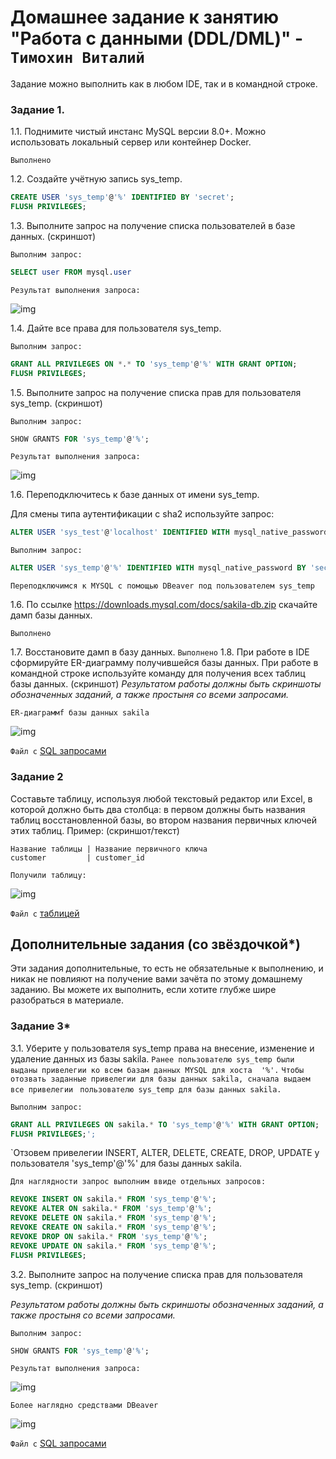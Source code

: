 # Домашнее задание к занятию "Работа с данными (DDL/DML)" - `Тимохин Виталий`

Задание можно выполнить как в любом IDE, так и в командной строке.

### Задание 1.

1.1. Поднимите чистый инстанс MySQL версии 8.0+. Можно использовать локальный сервер или контейнер Docker.

`Выполнено`

1.2. Создайте учётную запись sys_temp. 
```sql
CREATE USER 'sys_temp'@'%' IDENTIFIED BY 'secret';
FLUSH PRIVILEGES;
```
1.3. Выполните запрос на получение списка пользователей в базе данных. (скриншот)

`Выполним запрос:`
```sql
SELECT user FROM mysql.user
```
`Результат выполнения запроса:`

![img](img/IMG_01.PNG)

1.4. Дайте все права для пользователя sys_temp. 

`Выполним запрос:`

```sql
GRANT ALL PRIVILEGES ON *.* TO 'sys_temp'@'%' WITH GRANT OPTION;
FLUSH PRIVILEGES;
```
1.5. Выполните запрос на получение списка прав для пользователя sys_temp. (скриншот)

`Выполним запрос:`

```sql
SHOW GRANTS FOR 'sys_temp'@'%';
```

`Результат выполнения запроса:`

![img](img/IMG_02.PNG)


1.6. Переподключитесь к базе данных от имени sys_temp.

Для смены типа аутентификации с sha2 используйте запрос: 
```sql
ALTER USER 'sys_test'@'localhost' IDENTIFIED WITH mysql_native_password BY 'password';
```

`Выполним запрос:`

```sql
ALTER USER 'sys_temp'@'%' IDENTIFIED WITH mysql_native_password BY 'secret';
```

`Переподключимся к MYSQL с помощью DBeaver под пользователем sys_temp`


1.6. По ссылке https://downloads.mysql.com/docs/sakila-db.zip скачайте дамп базы данных.

`Выполнено`

1.7. Восстановите дамп в базу данных.
`Выполнено`
1.8. При работе в IDE сформируйте ER-диаграмму получившейся базы данных. 
При работе в командной строке используйте команду для получения всех таблиц базы данных. (скриншот)
*Результатом работы должны быть скриншоты обозначенных заданий, а также простыня со всеми запросами.*

`ER-диаграммf базы данных sakila`

 ![img](img/sakila.png)
 
`Файл с` [SQL запросами](requests/Script-dz2.sql)

### Задание 2
Составьте таблицу, используя любой текстовый редактор или Excel, в которой должно быть два столбца: в первом должны быть названия таблиц восстановленной базы, во втором названия первичных ключей этих таблиц. Пример: (скриншот/текст)

```
Название таблицы | Название первичного ключа
customer         | customer_id
```

`Получили таблицу:`

![img](img/tables_pkeys.PNG)

`Файл с` [таблицей](txt/tables_pkeys.txt)

## Дополнительные задания (со звёздочкой*)
Эти задания дополнительные, то есть не обязательные к выполнению, и никак не повлияют на получение вами зачёта по этому домашнему заданию. Вы можете их выполнить, если хотите глубже шире разобраться в материале.

### Задание 3*
3.1. Уберите у пользователя sys_temp права на внесение, изменение и удаление данных из базы sakila.
`Ранее пользователю sys_temp были выданы привелегии ко всем базам данных MYSQL для хоста  '%'.`
`Чтобы отозвать заданные привелегии для базы данных sakila, сначала выдаем все привелегии `
`пользователю sys_temp для базы данных sakila.`

`Выполним запрос:`

```sql
GRANT ALL PRIVILEGES ON sakila.* TO 'sys_temp'@'%' WITH GRANT OPTION;
FLUSH PRIVILEGES;';
```

`Отзовем привелегии INSERT, ALTER, DELETE, CREATE, DROP, UPDATE у пользователя 'sys_temp'@'%' для базы данных sakila.

`Для наглядности запрос выполним ввиде отдельных запросов:` 

```sql
REVOKE INSERT ON sakila.* FROM 'sys_temp'@'%';
REVOKE ALTER ON sakila.* FROM 'sys_temp'@'%';
REVOKE DELETE ON sakila.* FROM 'sys_temp'@'%';
REVOKE CREATE ON sakila.* FROM 'sys_temp'@'%';
REVOKE DROP ON sakila.* FROM 'sys_temp'@'%';
REVOKE UPDATE ON sakila.* FROM 'sys_temp'@'%';
FLUSH PRIVILEGES;
```

3.2. Выполните запрос на получение списка прав для пользователя sys_temp. (скриншот)

*Результатом работы должны быть скриншоты обозначенных заданий, а также простыня со всеми запросами.*

`Выполним запрос:`

```sql
SHOW GRANTS FOR 'sys_temp'@'%';
```


`Результат выполнения запроса:`

![img](img/IMG_04.PNG)

`Более наглядно средствами DBeaver`

![img](img/IMG_05.PNG)

`Файл с` [SQL запросами](requests/Script-dz2.sql)
